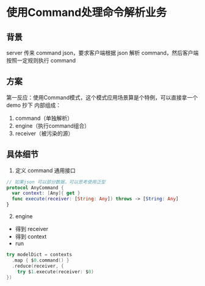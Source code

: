 
# 使用Command处理命令解析业务

## 背景

server 传来 command json，要求客户端根据 json 解析 command，然后客户端按照一定规则执行 command

## 方案

第一反应：使用Command模式，这个模式应用场景算是个特例，可以直接拿一个 demo 抄下
内部组成：

1. command（单独解析）
2. engine（执行command组合）
3. receiver（被污染的源）

## 具体细节

1. 定义 command 通用接口

```swift
// 如果json 可以部分数据，可以思考使用泛型
protocol AnyCommand {
  var context: [Any]{ get }
  func execute(receiver: [String: Any]) throws -> [String: Any]
}
```

2. engine

* 得到 receiver
* 得到 context
* run

```swift
try modelDict = contexts
  .map { $0.command() }
  .reduce(receiver, {
    try $1.execute(receiver: $0)
})
```
